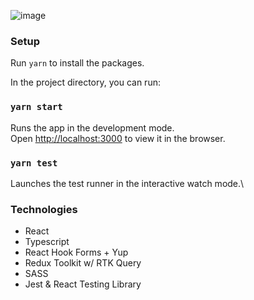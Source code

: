 ![image](https://user-images.githubusercontent.com/23011945/159908407-82a3ba14-387a-4581-96b2-2e6e7bcbbeb3.png)
### Setup
Run `yarn` to install the packages.

In the project directory, you can run:

### `yarn start`

Runs the app in the development mode.\
Open [http://localhost:3000](http://localhost:3000) to view it in the browser.

### `yarn test`

Launches the test runner in the interactive watch mode.\

### Technologies
* React
* Typescript
* React Hook Forms + Yup
* Redux Toolkit w/ RTK Query
* SASS
* Jest & React Testing Library
